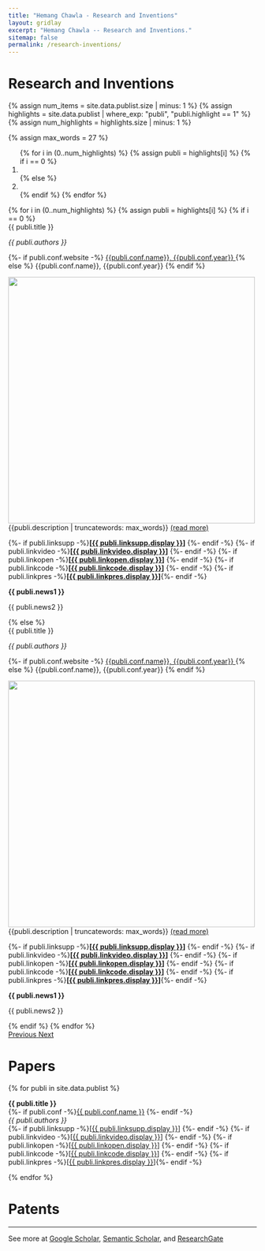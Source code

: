 ```yaml
---
title: "Hemang Chawla - Research and Inventions"
layout: gridlay
excerpt: "Hemang Chawla -- Research and Inventions."
sitemap: false
permalink: /research-inventions/
---
```

# Research and Inventions

{% assign num_items = site.data.publist.size | minus: 1 %}
{% assign highlights = site.data.publist | where_exp: "publi", "publi.highlight == 1" %}
{% assign num_highlights = highlights.size | minus: 1 %}

{% assign max_words = 27 %}

<div markdown="0" id="carousel" class="carousel slide" data-ride="carousel" data-interval="5000" data-pause="hover" >
    <!-- Menu -->
    <ol class="carousel-indicators">
      {% for i in (0..num_highlights) %}
        {% assign publi = highlights[i] %}
        {% if i == 0 %}
          <li data-target="#carousel" data-slide-to="{{i}}" class="active"></li>
        {% else %}
          <li data-target="#carousel" data-slide-to="{{i}}"></li>
        {% endif %}
      {% endfor %}
    </ol>
    <!-- Items -->
    <div class="carousel-inner" markdown="0">
      {% for i in (0..num_highlights) %}
        {% assign publi = highlights[i] %}
        {% if i == 0 %}
        <div class="item active">
          <div class="well">
          <pubtit style="text-align: justify">{{ publi.title }}</pubtit>
          <p><em>{{ publi.authors }}</em></p>
          <p>
          {%- if publi.conf.website -%}
          <a href="{{ publi.conf.website }}">{{publi.conf.name}}, {{publi.conf.year}} </a> 
          {% else %}
          {{publi.conf.name}}, {{publi.conf.year}}
          {% endif %}
          </p>
          <img src="{{ site.url }}{{ site.baseurl }}/images/pubpic/{{ publi.image }}" class="img-responsive" style="float: left; object-fit: contain; width: 500; " />
          <p style="text-align: justify">{{publi.description | truncatewords: max_words}} <a href="{{publi.link.url}}">(read more)</a></p>
          <p>
          <!--{%- if publi.link -%}<strong>[<a href="{{ publi.link.url }}">{{ publi.link.display }}</a>]</strong> {%- endif -%}-->
          {%- if publi.linksupp -%}<strong>[<a href="{{ publi.linksupp.url }}">{{ publi.linksupp.display }}</a>]</strong> {%- endif -%}
          {%- if publi.linkvideo -%}<strong>[<a href="{{ publi.linkvideo.url }}">{{ publi.linkvideo.display }}</a>]</strong> {%- endif -%}
          {%- if publi.linkopen -%}<strong>[<a href="{{ publi.linkopen.url }}">{{ publi.linkopen.display }}</a>]</strong> {%- endif -%} 
          {%- if publi.linkcode -%}<strong>[<a href="{{ publi.linkcode.url }}">{{ publi.linkcode.display }}</a>]</strong> {%- endif -%} 
          {%- if publi.linkpres -%}<strong>[<a href="{{ publi.linkpres.url }}">{{ publi.linkpres.display }}</a>]</strong>{%- endif -%}
          </p>
          <p class="text-danger"><strong> {{ publi.news1 }}</strong></p>
          <p> {{ publi.news2 }}</p>
          </div>
        </div>
        {% else %}
        <div class="item">
          <div class="well">
          <pubtit style="text-align: justify">{{ publi.title }}</pubtit>
          <p><em>{{ publi.authors }}</em></p>
          <p>
          {%- if publi.conf.website -%}
          <a href="{{ publi.conf.website }}">{{publi.conf.name}}, {{publi.conf.year}} </a> 
          {% else %}
          {{publi.conf.name}}, {{publi.conf.year}}
          {% endif %}
          </p>
          <img src="{{ site.url }}{{ site.baseurl }}/images/pubpic/{{ publi.image }}" class="img-responsive" style="float: left; object-fit: contain; width: 500;" />
          <p style="text-align: justify">{{publi.description | truncatewords: max_words}} <a href="{{publi.link.url}}">(read more)</a></p>
          <p>
          <!--{%- if publi.link -%}<strong>[<a href="{{ publi.link.url }}">{{ publi.link.display }}</a>]</strong> {%- endif -%}-->
          {%- if publi.linksupp -%}<strong>[<a href="{{ publi.linksupp.url }}">{{ publi.linksupp.display }}</a>]</strong> {%- endif -%}
          {%- if publi.linkvideo -%}<strong>[<a href="{{ publi.linkvideo.url }}">{{ publi.linkvideo.display }}</a>]</strong> {%- endif -%}
          {%- if publi.linkopen -%}<strong>[<a href="{{ publi.linkopen.url }}">{{ publi.linkopen.display }}</a>]</strong> {%- endif -%} 
          {%- if publi.linkcode -%}<strong>[<a href="{{ publi.linkcode.url }}">{{ publi.linkcode.display }}</a>]</strong> {%- endif -%} 
          {%- if publi.linkpres -%}<strong>[<a href="{{ publi.linkpres.url }}">{{ publi.linkpres.display }}</a>]</strong>{%- endif -%}
          </p>
          <p class="text-danger"><strong> {{ publi.news1 }}</strong></p>
          <p> {{ publi.news2 }}</p>
          </div>
        </div>
        {% endif %}
      {% endfor %}
    </div>
  <a class="left carousel-control" href="#carousel" role="button" data-slide="prev">
    <span class="glyphicon glyphicon-chevron-left" aria-hidden="true"></span>
    <span class="sr-only">Previous</span>
  </a>
  <a class="right carousel-control" href="#carousel" role="button" data-slide="next">
    <span class="glyphicon glyphicon-chevron-right" aria-hidden="true"></span>
    <span class="sr-only">Next</span>
  </a>
</div>

# Papers

{% for publi in site.data.publist %}

  <b>{{ publi.title }}</b> <br />
  {%- if publi.conf -%}<a href="{{ publi.conf.website}}">{{ publi.conf.name }}</a> {%- endif -%} <br />
  <em>{{ publi.authors }} </em> <br />
  {%- if publi.linksupp -%}[<a href="{{ publi.linksupp.url }}">{{ publi.linksupp.display }}</a>] {%- endif -%}
  {%- if publi.linkvideo -%}[<a href="{{ publi.linkvideo.url }}">{{ publi.linkvideo.display }}</a>] {%- endif -%}
  {%- if publi.linkopen -%}[<a href="{{ publi.linkopen.url }}">{{ publi.linkopen.display }}</a>] {%- endif -%} 
  {%- if publi.linkcode -%}[<a href="{{ publi.linkcode.url }}">{{ publi.linkcode.display }}</a>] {%- endif -%} 
  {%- if publi.linkpres -%}[<a href="{{ publi.linkpres.url }}">{{ publi.linkpres.display }}</a>]{%- endif -%}

{% endfor %}

# Patents




----
See more at [Google Scholar](https://scholar.google.ch/citations?user=_58RpMgAAAAJ), [Semantic Scholar](https://www.semanticscholar.org/author/Hemang-Chawla/102373287), and [ResearchGate](https://www.researchgate.net/profile/Hemang-Chawla-2/research)
